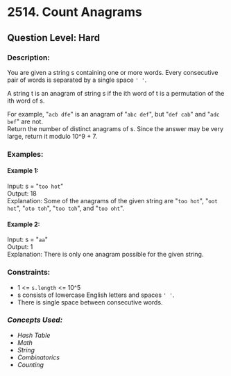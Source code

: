 # 2514. Count Anagrams
## Question Level: Hard
### Description:
You are given a string s containing one or more words. Every consecutive pair of words is separated by a single space `' '`.

A string t is an anagram of string s if the ith word of t is a permutation of the ith word of s.

For example, "`acb dfe`" is an anagram of "`abc def`", but "`def cab`" and "`adc bef`" are not.<br>
Return the number of distinct anagrams of s. Since the answer may be very large, return it modulo 10^9 + 7.

### Examples:
#### Example 1:

Input: s = "`too hot`"<br>
Output: 18<br>
Explanation: Some of the anagrams of the given string are "`too hot`", "`oot hot`", "`oto toh`", "`too toh`", and "`too oht`".<br>
#### Example 2:

Input: s = "`aa`"<br>
Output: 1<br>
Explanation: There is only one anagram possible for the given string.<br>

### Constraints:

- 1 <= `s.length` <= 10^5
- s consists of lowercase English letters and spaces `' '`.
- There is single space between consecutive words.

### <i>Concepts Used:
- Hash Table
- Math
- String
- Combinatorics
- Counting </i>